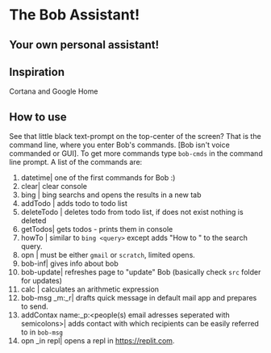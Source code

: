 # The Bob Assistant!
## Your own personal assistant!
## Inspiration
Cortana and Google Home
## How to use
See that little black text-prompt on the top-center of the screen? That is the command line, where you enter Bob's commands. [Bob isn't voice commanded or GUI]. To get more commands type `bob-cmds` in the command line prompt. A list of the commands are:
1. datetime| one of the first commands for Bob :)
2. clear| clear console
3. bing <query>| bing searchs <query> and opens the results in a new tab
4. addTodo <todoname>| adds todo to todo list
5. deleteTodo <todoname>| deletes todo from todo list, if <todoname> does not exist nothing is deleted
6. getTodos| gets todos - prints them in console
7. howTo <what>| similar to `bing <query>` except adds "How to " to the search query.
8. opn <place>| <place> must be either `gmail` or `scratch`, limited opens. 
9. bob-inf| gives info about bob
10. bob-update| refreshes page to "update" Bob (basically check `src` folder for updates)
11. calc <expression>| calculates an arithmetic expression 
12. bob-msg _m:<msg>_r<recipients email or contact name>| drafts quick message in default mail app and prepares to send.
13. addContax name:<contaxname>_p:<people(s) email adresses seperated with semicolons>| adds contact with which recipients can be easily referred to in `bob-msg`
14. opn <replname>_in repl| opens a repl in https://replit.com. 
